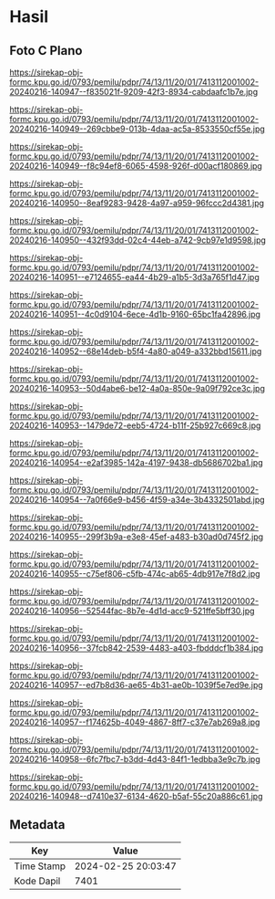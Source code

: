 # Hasil

## Foto C Plano

https://sirekap-obj-formc.kpu.go.id/0793/pemilu/pdpr/74/13/11/20/01/7413112001002-20240216-140947--f835021f-9209-42f3-8934-cabdaafc1b7e.jpg

https://sirekap-obj-formc.kpu.go.id/0793/pemilu/pdpr/74/13/11/20/01/7413112001002-20240216-140949--269cbbe9-013b-4daa-ac5a-8533550cf55e.jpg

https://sirekap-obj-formc.kpu.go.id/0793/pemilu/pdpr/74/13/11/20/01/7413112001002-20240216-140949--f8c94ef8-6065-4598-926f-d00acf180869.jpg

https://sirekap-obj-formc.kpu.go.id/0793/pemilu/pdpr/74/13/11/20/01/7413112001002-20240216-140950--8eaf9283-9428-4a97-a959-96fccc2d4381.jpg

https://sirekap-obj-formc.kpu.go.id/0793/pemilu/pdpr/74/13/11/20/01/7413112001002-20240216-140950--432f93dd-02c4-44eb-a742-9cb97e1d9598.jpg

https://sirekap-obj-formc.kpu.go.id/0793/pemilu/pdpr/74/13/11/20/01/7413112001002-20240216-140951--e7124655-ea44-4b29-a1b5-3d3a765f1d47.jpg

https://sirekap-obj-formc.kpu.go.id/0793/pemilu/pdpr/74/13/11/20/01/7413112001002-20240216-140951--4c0d9104-6ece-4d1b-9160-65bc1fa42896.jpg

https://sirekap-obj-formc.kpu.go.id/0793/pemilu/pdpr/74/13/11/20/01/7413112001002-20240216-140952--68e14deb-b5f4-4a80-a049-a332bbd15611.jpg

https://sirekap-obj-formc.kpu.go.id/0793/pemilu/pdpr/74/13/11/20/01/7413112001002-20240216-140953--50d4abe6-be12-4a0a-850e-9a09f792ce3c.jpg

https://sirekap-obj-formc.kpu.go.id/0793/pemilu/pdpr/74/13/11/20/01/7413112001002-20240216-140953--1479de72-eeb5-4724-b11f-25b927c669c8.jpg

https://sirekap-obj-formc.kpu.go.id/0793/pemilu/pdpr/74/13/11/20/01/7413112001002-20240216-140954--e2af3985-142a-4197-9438-db5686702ba1.jpg

https://sirekap-obj-formc.kpu.go.id/0793/pemilu/pdpr/74/13/11/20/01/7413112001002-20240216-140954--7a0f66e9-b456-4f59-a34e-3b4332501abd.jpg

https://sirekap-obj-formc.kpu.go.id/0793/pemilu/pdpr/74/13/11/20/01/7413112001002-20240216-140955--299f3b9a-e3e8-45ef-a483-b30ad0d745f2.jpg

https://sirekap-obj-formc.kpu.go.id/0793/pemilu/pdpr/74/13/11/20/01/7413112001002-20240216-140955--c75ef806-c5fb-474c-ab65-4db917e7f8d2.jpg

https://sirekap-obj-formc.kpu.go.id/0793/pemilu/pdpr/74/13/11/20/01/7413112001002-20240216-140956--52544fac-8b7e-4d1d-acc9-521ffe5bff30.jpg

https://sirekap-obj-formc.kpu.go.id/0793/pemilu/pdpr/74/13/11/20/01/7413112001002-20240216-140956--37fcb842-2539-4483-a403-fbdddcf1b384.jpg

https://sirekap-obj-formc.kpu.go.id/0793/pemilu/pdpr/74/13/11/20/01/7413112001002-20240216-140957--ed7b8d36-ae65-4b31-ae0b-1039f5e7ed9e.jpg

https://sirekap-obj-formc.kpu.go.id/0793/pemilu/pdpr/74/13/11/20/01/7413112001002-20240216-140957--f174625b-4049-4867-8ff7-c37e7ab269a8.jpg

https://sirekap-obj-formc.kpu.go.id/0793/pemilu/pdpr/74/13/11/20/01/7413112001002-20240216-140958--6fc7fbc7-b3dd-4d43-84f1-1edbba3e9c7b.jpg

https://sirekap-obj-formc.kpu.go.id/0793/pemilu/pdpr/74/13/11/20/01/7413112001002-20240216-140948--d7410e37-6134-4620-b5af-55c20a886c61.jpg


## Metadata

| Key        | Value               |
| ---------- | ------------------- |
| Time Stamp | 2024-02-25 20:03:47 |
| Kode Dapil | 7401                |



